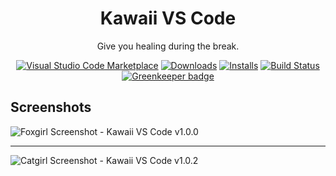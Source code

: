 <div align="center">

# Kawaii VS Code

Give you healing during the break.

[![Visual Studio Code Marketplace](https://vsmarketplacebadge.apphb.com/version/InkoHX.kawaii-vscode.svg)](https://marketplace.visualstudio.com/items?itemName=InkoHX.kawaii-vscode&ssr=false)
[![Downloads](https://vsmarketplacebadge.apphb.com/downloads/InkoHX.kawaii-vscode.svg)](https://marketplace.visualstudio.com/items?itemName=InkoHX.kawaii-vscode&ssr=false)
[![Installs](https://vsmarketplacebadge.apphb.com/installs/InkoHX.kawaii-vscode.svg)](https://marketplace.visualstudio.com/items?itemName=InkoHX.kawaii-vscode&ssr=false)
[![Build Status](https://travis-ci.org/InkoHX/kawaii-vscode.svg?branch=master)](https://travis-ci.org/InkoHX/kawaii-vscode)
[![Greenkeeper badge](https://badges.greenkeeper.io/InkoHX/kawaii-vscode.svg)](https://greenkeeper.io/)

</div>

## Screenshots

![Foxgirl Screenshot - Kawaii VS Code v1.0.0](https://github.com/InkoHX/kawaii-vscode/blob/master/media/screenshot-1.png?raw=true)

------------------------------------------------------------------------------

![Catgirl Screenshot - Kawaii VS Code v1.0.2](https://github.com/InkoHX/kawaii-vscode/blob/master/media/screenshot-2.png?raw=true)
